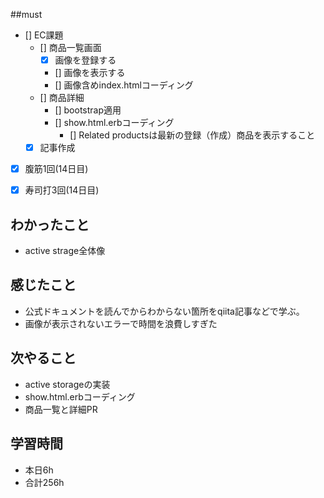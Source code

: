##must
- [] EC課題
   - [] 商品一覧画面
     - [x] 画像を登録する
     - [] 画像を表示する
     - [] 画像含めindex.htmlコーディング
   - [] 商品詳細  
     - [] bootstrap適用
     - [] show.html.erbコーディング
       - [] Related productsは最新の登録（作成）商品を表示すること
  - [x] 記事作成
      
- [x] 腹筋1回(14日目)
- [x] 寿司打3回(14日目)


## わかったこと
- active strage全体像



## 感じたこと
- 公式ドキュメントを読んでからわからない箇所をqiita記事などで学ぶ。
- 画像が表示されないエラーで時間を浪費しすぎた

## 次やること
  - active storageの実装
  - show.html.erbコーディング
  - 商品一覧と詳細PR

 

## 学習時間
  - 本日6h
  - 合計256h
